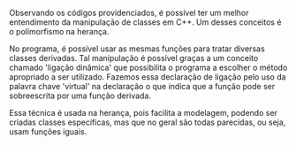 Observando os códigos providenciados, é possível ter um melhor entendimento da manipulação de classes em C++. Um desses conceitos é o polimorfismo na herança.

No programa, é possível usar as mesmas funções para tratar diversas classes derivadas. Tal manipulação é possível graças a um conceito chamado 'ligação dinâmica' que possibilita o programa a escolher o método apropriado a ser utilizado. Fazemos essa declaração de ligação pelo uso da palavra chave 'virtual' na declaração
o que indica que a função pode ser sobreescrita por uma função derivada.

Essa técnica é usada na herança, pois facilita a modelagem, podendo ser criadas classes específicas, mas que no geral são todas parecidas, ou seja, usam funções iguais.
